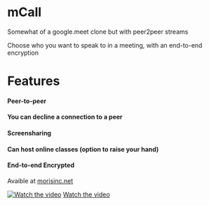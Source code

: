 # mCall
Somewhat of a google.meet clone but with peer2peer streams

Choose who you want to speak to in a meeting, with an end-to-end encryption

# Features
#### Peer-to-peer
#### You can decline a connection to a peer
#### Screensharing
#### Can host online classes (option to raise your hand)
#### End-to-end Encrypted


Avaible at <a href="https://mcall.morisinc.net/">morisinc.net</a>
<!--img width="778" alt="Screenshot 2024-08-04 at 00 00 13" src="https://github.com/user-attachments/assets/1f196271-4096-4ffe-a607-75ce0f6dd9da"-->


[![Watch the video](https://github.com/user-attachments/assets/1f196271-4096-4ffe-a607-75ce0f6dd9da)](https://cdn.morisinc.net/2022-07-11%2020-03-14.mp4)
[Watch the video](https://cdn.morisinc.net/2022-07-11%2020-03-14.mp4)
